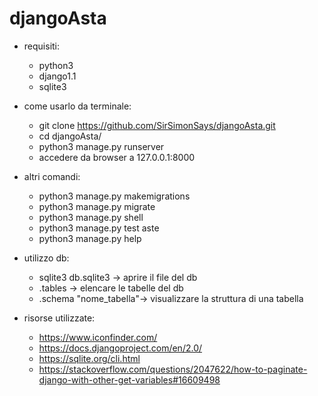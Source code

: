 # djangoAsta

- requisiti:
  - python3
  - django1.1
  - sqlite3

- come usarlo da terminale:
  - git clone https://github.com/SirSimonSays/djangoAsta.git
  - cd djangoAsta/
  - python3 manage.py runserver
  - accedere da browser a 127.0.0.1:8000

- altri comandi:
  - python3 manage.py makemigrations
  - python3 manage.py migrate
  - python3 manage.py shell
  - python3 manage.py test aste
  - python3 manage.py help

- utilizzo db:
  - sqlite3 db.sqlite3 -> aprire il file del db
  - .tables -> elencare le tabelle del db
  - .schema "nome_tabella"-> visualizzare la struttura di una tabella

- risorse utilizzate:
  - https://www.iconfinder.com/
  - https://docs.djangoproject.com/en/2.0/
  - https://sqlite.org/cli.html
  - https://stackoverflow.com/questions/2047622/how-to-paginate-django-with-other-get-variables#16609498
